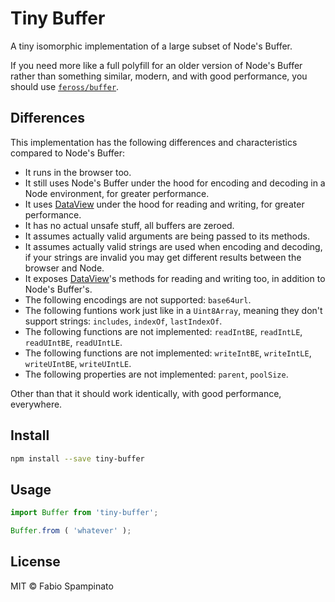 # Tiny Buffer

A tiny isomorphic implementation of a large subset of Node's Buffer.

If you need more like a full polyfill for an older version of Node's Buffer rather than something similar, modern, and with good performance, you should use [`feross/buffer`](https://github.com/feross/buffer).

## Differences

This implementation has the following differences and characteristics compared to Node's Buffer:

- It runs in the browser too.
- It still uses Node's Buffer under the hood for encoding and decoding in a Node environment, for greater performance.
- It uses [DataView](https://developer.mozilla.org/en-US/docs/Web/JavaScript/Reference/Global_Objects/DataView) under the hood for reading and writing, for greater performance.
- It has no actual unsafe stuff, all buffers are zeroed.
- It assumes actually valid arguments are being passed to its methods.
- It assumes actually valid strings are used when encoding and decoding, if your strings are invalid you may get different results between the browser and Node.
- It exposes [DataView](https://developer.mozilla.org/en-US/docs/Web/JavaScript/Reference/Global_Objects/DataView)'s methods for reading and writing too, in addition to Node's Buffer's.
- The following encodings are not supported: `base64url`.
- The following funtions work just like in a `Uint8Array`, meaning they don't support strings: `includes`, `indexOf`, `lastIndexOf`.
- The following functions are not implemented: `readIntBE`, `readIntLE`, `readUIntBE`, `readUIntLE`.
- The following functions are not implemented: `writeIntBE`, `writeIntLE`, `writeUIntBE`, `writeUIntLE`.
- The following properties are not implemented: `parent`, `poolSize`.

Other than that it should work identically, with good performance, everywhere.

## Install

```sh
npm install --save tiny-buffer
```

## Usage

```ts
import Buffer from 'tiny-buffer';

Buffer.from ( 'whatever' );
```

## License

MIT © Fabio Spampinato
